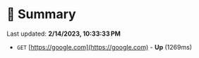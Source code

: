 # 📖 Summary
Last updated: **2/14/2023, 10:33:33 PM**

- `GET` [https://google.com](https://google.com) - **Up** (1269ms)
